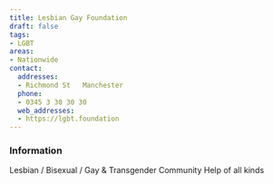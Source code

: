 ```yaml
---
title: Lesbian Gay Foundation
draft: false
tags:
- LGBT
areas:
- Nationwide
contact:
  addresses:
  - Richmond St   Manchester
  phone:
  - 0345 3 30 30 30
  web_addresses:
  - https://lgbt.foundation
---
```


### Information
Lesbian / Bisexual / Gay & Transgender Community
Help of all kinds

